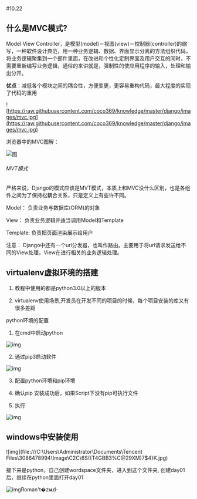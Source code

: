 #10.22
## 什么是MVC模式?

Model View  Controller，是模型(model)－视图(view)－控制器(controller)的缩写，一种软件设计典范，用一种业务逻辑、数据、界面显示分离的方法组织代码，将业务逻辑聚集到一个部件里面，在改进和个性化定制界面及用户交互的同时，不需要重新编写业务逻辑，通俗的来讲就是，强制性的使应用程序的输入，处理和输出分开。

**优点**：减低各个模块之间的耦合性，方便变更，更容易重构代码，最大程度的实现了代码的重用



![https://raw.githubusercontent.com/coco369/knowledge/master/django/images/mvc.jpg](https://raw.githubusercontent.com/coco369/knowledge/master/django/images/mvc.jpg)

浏览器中的MVC图解：

![图](https://github.com/coco369/knowledge/raw/master/django/images/mvc_request_response.png)





###### MVT模式

严格来说，Django的模式应该是MVT模式，本质上和MVC没什么区别，也是各组件之间为了保持松耦合关系，只是定义上有些许不同。

Model： 负责业务与数据库(ORM)的对象

View： 负责业务逻辑并适当调用Model和Template

Template: 负责把页面渲染展示给用户

注意： Django中还有一个url分发器，也叫作路由。主要用于将url请求发送给不同的View处理，View在进行相关的业务逻辑处理。



## virtualenv虚拟环境的搭建

1. 教程中使用的都是python3.0以上的版本

2. virtualenv使用场景,开发员在开发不同的项目的时候，每个项目安装的库又有很多差距

python环境的配置

1. 在cmd中启动python

![img](file:///C:\Users\ADMINI~1\AppData\Local\Temp\ksohtml\wps8CE4.tmp.jpg) 

2. 通过pip3启动软件

![img](file:///C:\Users\ADMINI~1\AppData\Local\Temp\ksohtml\wps8CF4.tmp.jpg) 

3. 配置python环境和pip环境

4. 确认pip 安装成功后，如果Script下没有pip可执行文件

5. 执行

![img](file:///C:\Users\ADMINI~1\AppData\Local\Temp\ksohtml\wps8CF5.tmp.jpg) 



## windows中安装使用 

![img](file:///C:\Users\Administrator\Documents\Tencent Files\3086478994\Image\C2C\6S({T4GBB3%C@29XM)7$4}K.jpg)

接下来是python，自己创建wordspace文件夹，进入到这个文件夹, 创建day01后，继续在python里面打开day01

![img](file:///C:\Users\ADMINI~1\AppData\Local\Temp\ksohtml\wps3D49.tmp.jpg)Roman't�zѩd-



